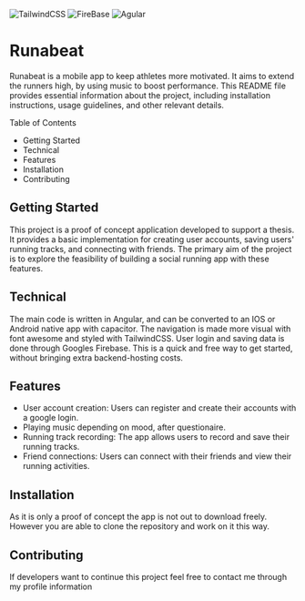 ![TailwindCSS](https://img.shields.io/badge/tailwindcss-%2338B2AC.svg?style=for-the-badge&logo=tailwind-css&logoColor=white)
![FireBase](https://img.shields.io/badge/firebase-ffca28?style=for-the-badge&logo=firebase&logoColor=black)
![Agular](https://img.shields.io/badge/Angular-DD0031?style=for-the-badge&logo=angular&logoColor=white)


# Runabeat
Runabeat is a mobile app to keep athletes more motivated. It aims to extend the runners high, by using music to boost performance. This README file provides essential information about the project, including installation instructions, usage guidelines, and other relevant details.

Table of Contents
- Getting Started
- Technical
- Features
- Installation
- Contributing

## Getting Started
This project is a proof of concept application developed to support a thesis. It provides a basic implementation for creating user accounts, saving users' running tracks, and connecting with friends. The primary aim of the project is to explore the feasibility of building a social running app with these features.

## Technical
The main code is written in Angular, and can be converted to an IOS or Android native app with capacitor. The navigation is made more visual with font awesome and styled with TailwindCSS.
User login and saving data is done through Googles Firebase. This is a quick and free way to get started, without bringing extra backend-hosting costs.

## Features
- User account creation: Users can register and create their accounts with a google login.
- Playing music depending on mood, after questionaire.
- Running track recording: The app allows users to record and save their running tracks.
- Friend connections: Users can connect with their friends and view their running activities.

## Installation
As it is only a proof of concept the app is not out to download freely. However you are able to clone the repository and work on it this way.

## Contributing
If developers want to continue this project feel free to contact me through my profile information
